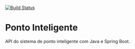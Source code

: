 [![Build Status](https://travis-ci.com/masoftti/ponto-inteligente-api.svg?branch=main)](https://travis-ci.com/masoftti/ponto-inteligente-api)

# Ponto Inteligente
API do sistema de ponto inteligente com Java e Spring Boot.